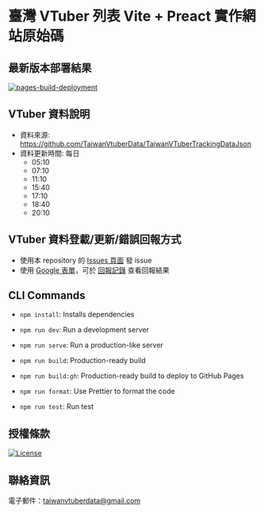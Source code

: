 # 臺灣 VTuber 列表 Vite + Preact 實作網站原始碼

## 最新版本部署結果
[![pages-build-deployment](https://github.com/TaiwanVtuberData/TaiwanVTuberData.github.io/actions/workflows/pages/pages-build-deployment/badge.svg)](https://github.com/TaiwanVtuberData/TaiwanVTuberData.github.io/actions/workflows/pages/pages-build-deployment)

## VTuber 資料說明

* 資料來源: <https://github.com/TaiwanVtuberData/TaiwanVTuberTrackingDataJson> 
* 資料更新時間: 每日 
  * 05:10
  * 07:10
  * 11:10
  * 15:40
  * 17:10
  * 18:40
  * 20:10

## VTuber 資料登載/更新/錯誤回報方式
* 使用本 repository 的 [Issues 頁面](https://github.com/TaiwanVtuberData/TaiwanVtuberData.github.io/issues) 發 issue
* 使用 [Google 表單](https://forms.gle/kWS4Co2botycpVQT7)，可於 [回報記錄](https://github.com/TaiwanVtuberData/TaiwanVTuberData.github.io/discussions/155) 查看回報結果

## CLI Commands

*   `npm install`: Installs dependencies

*   `npm run dev`: Run a development server

*   `npm run serve`: Run a production-like server

*   `npm run build`: Production-ready build

*   `npm run build:gh`: Production-ready build to deploy to GitHub Pages

*   `npm run format`: Use Prettier to format the code

*   `npm run test`: Run test

## 授權條款

[![License](https://img.shields.io/badge/License-BSD_3--Clause-blue.svg)](https://github.com/TaiwanVtuberData/TaiwanVTuberData.github.io/blob/master/LICENSE)

## 聯絡資訊

電子郵件：taiwanvtuberdata@gmail.com
